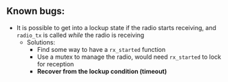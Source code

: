 ## Known bugs:
- It is possible to get into a lockup state if the radio starts receiving, and `radio_tx` is called *while* the radio is receiving
  - Solutions: 
    - Find some way to have a `rx_started` function
    - Use a mutex to manage the radio, would need `rx_started` to lock for reception
    - **Recover from the lockup condition (timeout)**
